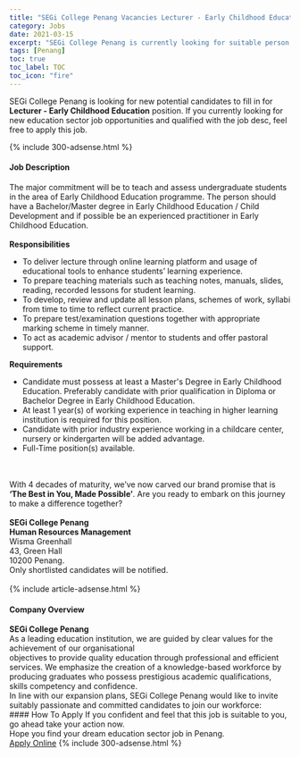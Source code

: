 ```yaml
---
title: "SEGi College Penang Vacancies Lecturer - Early Childhood Education" 
category: Jobs 
date: 2021-03-15 
excerpt: "SEGi College Penang is currently looking for suitable person to fill in the Lecturer - Early Childhood Education which positioned at Penang" 
tags: [Penang] 
toc: true 
toc_label: TOC 
toc_icon: "fire" 
--- 
```


<p>SEGi College Penang is looking for new potential candidates to fill in for <b>Lecturer - Early Childhood Education</b> position. If you currently looking for new education sector job opportunities and qualified with the job desc, feel free to apply this job.
</p>{% include 300-adsense.html %} 
<div><div><h4>Job Description</h4></div><div><div><span><div><div>The major commitment will be to teach and assess undergraduate students in the area of Early Childhood Education programme. The person should have a Bachelor/Master degree in Early Childhood Education / Child Development and if possible be an experienced practitioner in Early Childhood Education.<div><div><br><strong>Responsibilities</strong></div><ul><li>To deliver lecture through online learning platform and usage of educational tools to enhance students&#8217; learning experience.</li><li>To prepare teaching materials such as teaching notes, manuals, slides, reading, recorded lessons for student learning.</li><li>To develop, review and update all lesson plans, schemes of work, syllabi from time to time to reflect current practice.</li><li>To prepare test/examination questions together with appropriate marking scheme in timely manner.</li><li>To act as academic advisor / mentor to students and offer pastoral support.</li></ul><div><strong>Requirements</strong></div><ul><li>Candidate must possess at least a Master's Degree in Early Childhood Education. Preferably candidate with prior qualification in Diploma or Bachelor Degree in Early Childhood Education.</li><li>At least 1 year(s) of working experience in teaching in higher learning institution is required for this position.</li><li>Candidate with prior industry experience working in a childcare center, nursery or kindergarten will be added advantage.</li><li>Full-Time position(s) available.<br>&#160;</li></ul></div><div><br>With 4 decades of maturity, we&#8217;ve now carved our brand promise that is <strong>&#8216;The Best in You, Made Possible&#8217;</strong>. Are you ready to embark on this journey to make a difference together?<br>&#160;&#160;&#160;&#160;&#160;<br><strong>SEGi College Penang<br>Human Resources Management&#160;</strong><br>Wisma Greenhall<br>43, Green Hall<br>10200 Penang.</div><div>Only shortlisted candidates will be notified.<br>&#160;</div></div></div></span></div></div></div> 
{% include article-adsense.html %} 
<div><div><h4>Company Overview</h4></div><div><div><span><div><div>
<div>
<strong>SEGi College Penang </strong></div>
<div>
		As a leading education institution, we are guided by clear values for the achievement of our organisational</div>
<div>
		objectives to provide quality education through professional and efficient services. We emphasize the creation of a knowledge-based workforce by producing graduates who possess prestigious academic qualifications, skills competency and confidence.</div>
<div>
		In line with our expansion plans, SEGi College Penang would like to invite suitably passionate and committed candidates to join our workforce:</div>
</div></div></span></div></div></div> 
#### How To Apply 
If you confident and feel that this job is suitable to you, go ahead take your action now. <br/> 
Hope you find your dream education sector job in Penang. <br/> 
<a href="https://www.jobstreet.com.my/en/job/lecturer-early-childhood-education-4506342?jobId=jobstreet-my-job-4506342" class="btn btn--info" target="_blank" rel="nofollow noopenner">Apply Online</a> 
{% include 300-adsense.html %} 